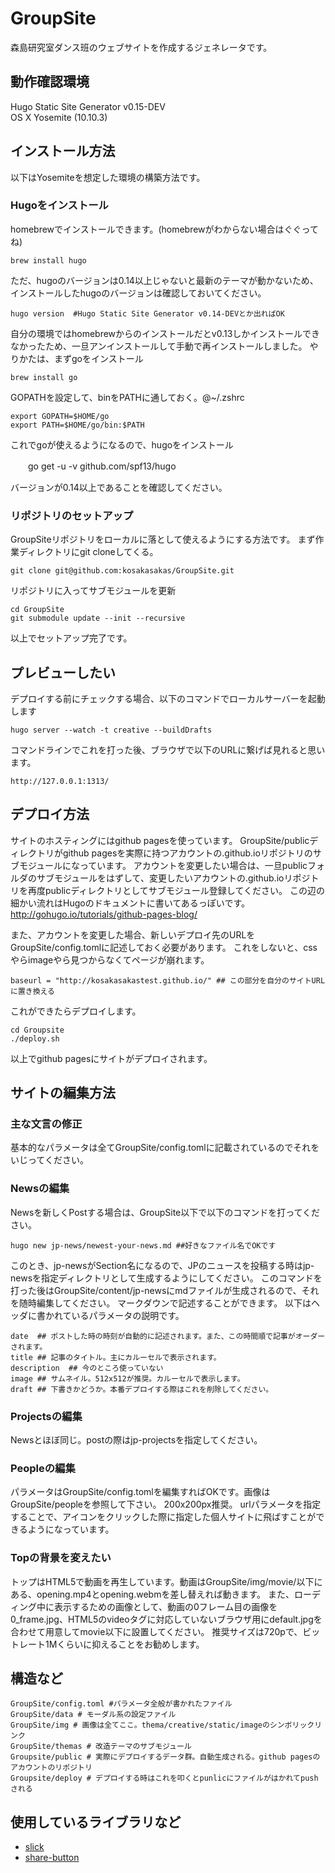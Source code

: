 # GroupSite

森島研究室ダンス班のウェブサイトを作成するジェネレータです。

## 動作確認環境
Hugo Static Site Generator v0.15-DEV<br>
OS X Yosemite (10.10.3)

## インストール方法
以下はYosemiteを想定した環境の構築方法です。

### Hugoをインストール
homebrewでインストールできます。(homebrewがわからない場合はぐぐってね)

    brew install hugo

ただ、hugoのバージョンは0.14以上じゃないと最新のテーマが動かないため、インストールしたhugoのバージョンは確認しておいてください。

    hugo version  #Hugo Static Site Generator v0.14-DEVとか出ればOK

自分の環境ではhomebrewからのインストールだとv0.13しかインストールできなかったため、一旦アンインストールして手動で再インストールしました。
やりかたは、まずgoをインストール

    brew install go

GOPATHを設定して、binをPATHに通しておく。@~/.zshrc

    export GOPATH=$HOME/go
    export PATH=$HOME/go/bin:$PATH

これでgoが使えるようになるので、hugoをインストール

　　go get -u -v github.com/spf13/hugo

バージョンが0.14以上であることを確認してください。

### リポジトリのセットアップ
GroupSiteリポジトリをローカルに落として使えるようにする方法です。
まず作業ディレクトリにgit cloneしてくる。

    git clone git@github.com:kosakasakas/GroupSite.git

リポジトリに入ってサブモジュールを更新

    cd GroupSite
    git submodule update --init --recursive

以上でセットアップ完了です。

## プレビューしたい
デプロイする前にチェックする場合、以下のコマンドでローカルサーバーを起動します

    hugo server --watch -t creative --buildDrafts

コマンドラインでこれを打った後、ブラウザで以下のURLに繋げば見れると思います。

    http://127.0.0.1:1313/

## デプロイ方法
サイトのホスティングにはgithub pagesを使っています。
GroupSite/publicディレクトリがgithub pagesを実際に持つアカウントの.github.ioリポジトリのサブモジュールになっています。
アカウントを変更したい場合は、一旦publicフォルダのサブモジュールをはずして、変更したいアカウントの.github.ioリポジトリを再度publicディレクトリとしてサブモジュール登録してください。
この辺の細かい流れはHugoのドキュメントに書いてあるっぽいです。http://gohugo.io/tutorials/github-pages-blog/

また、アカウントを変更した場合、新しいデプロイ先のURLを GroupSite/config.tomlに記述しておく必要があります。
これをしないと、cssやらimageやら見つからなくてページが崩れます。

    baseurl = "http://kosakasakastest.github.io/" ## この部分を自分のサイトURLに置き換える

これができたらデプロイします。

    cd Groupsite
    ./deploy.sh

以上でgithub pagesにサイトがデプロイされます。

## サイトの編集方法
### 主な文言の修正
基本的なパラメータは全てGroupSite/config.tomlに記載されているのでそれをいじってください。

### Newsの編集
Newsを新しくPostする場合は、GroupSite以下で以下のコマンドを打ってください。

    hugo new jp-news/newest-your-news.md ##好きなファイル名でOKです

このとき、jp-newsがSection名になるので、JPのニュースを投稿する時はjp-newsを指定ディレクトリとして生成するようにしてください。
このコマンドを打った後はGroupSite/content/jp-newsにmdファイルが生成されるので、それを随時編集してください。
マークダウンで記述することができます。
以下はヘッダに書かれているパラメータの説明です。

    date  ## ポストした時の時刻が自動的に記述されます。また、この時間順で記事がオーダーされます。
    title ## 記事のタイトル。主にカルーセルで表示されます。
    description  ## 今のところ使っていない
    image ## サムネイル。512x512が推奨。カルーセルで表示します。
    draft ## 下書きかどうか。本番デプロイする際はこれを削除してください。


### Projectsの編集
Newsとほぼ同じ。postの際はjp-projectsを指定してください。

### Peopleの編集
パラメータはGroupSite/config.tomlを編集すればOKです。画像はGroupSite/peopleを参照して下さい。
200x200px推奨。
urlパラメータを指定することで、アイコンをクリックした際に指定した個人サイトに飛ばすことができるようになっています。

### Topの背景を変えたい
トップはHTML5で動画を再生しています。動画はGroupSite/img/movie/以下にある、opening.mp4とopening.webmを差し替えれば動きます。
また、ローディング中に表示するための画像として、動画の0フレーム目の画像を0_frame.jpg、HTML5のvideoタグに対応していないブラウザ用にdefault.jpgを合わせて用意してmovie以下に設置してください。
推奨サイズは720pで、ビットレート1Mくらいに抑えることをお勧めします。


## 構造など

    GroupSite/config.toml #パラメータ全般が書かれたファイル
    GroupSite/data # モーダル系の設定ファイル
    GroupSite/img # 画像は全てここ。thema/creative/static/imageのシンボリックリンク
    GroupSite/themas # 改造テーマのサブモジュール
    Groupsite/public # 実際にデプロイするデータ群。自動生成される。github pagesのアカウントのリポジトリ
    Groupsite/deploy # デプロイする時はこれを叩くとpunlicにファイルがはかれてpushされる

## 使用しているライブラリなど

* [slick](https://github.com/kenwheeler/slick)
* [share-button](http://syncer.jp/how-to-setting-share-button)
